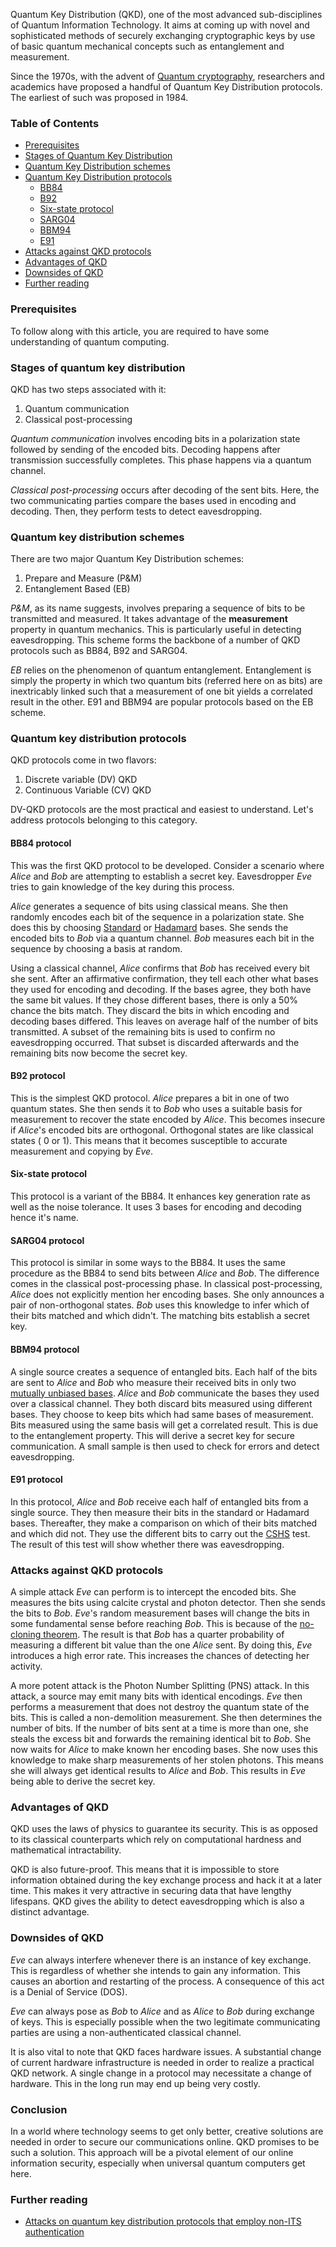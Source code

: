 Quantum Key Distribution (QKD), one of the most advanced sub-disciplines of Quantum Information Technology. It aims at coming up with novel and sophisticated methods of securely exchanging cryptographic keys by use of basic quantum mechanical concepts such as entanglement and measurement.

Since the 1970s, with the advent of [Quantum cryptography](https://www.section.io/engineering-education/quantum-cryptography/), researchers and academics have proposed a handful of Quantum Key Distribution protocols. The earliest of such was proposed in 1984.

### Table of Contents
- [Prerequisites](#prerequisites)
- [Stages of Quantum Key Distribution](#stages-of-quantum-key-distribution)
- [Quantum Key Distribution schemes](#quantum-key-distribution-schemes)
- [Quantum Key Distribution protocols](#quantum-key-distribution-protocols)
  - [BB84](#bb84)
  - [B92](#b92)
  - [Six-state protocol](#six-state-protocol)
  - [SARG04](#sarg04)
  - [BBM94](#bbm94)
  - [E91](#e91)
- [Attacks against QKD protocols](#attacks-against-qkd-protocols)
- [Advantages of QKD](#advantages-of-qkd)
- [Downsides of QKD](#downsides-of-qkd)
- [Further reading](#further-reading)

### Prerequisites
To follow along with this article, you are required to have some understanding of quantum computing.

### Stages of quantum key distribution
QKD has two steps associated with it: 
1. Quantum communication
2. Classical post-processing

*Quantum communication* involves encoding bits in a polarization state followed by sending of the encoded bits. Decoding happens after transmission successfully completes. This phase happens via a quantum channel.

*Classical post-processing* occurs after decoding of the sent bits. Here, the two communicating parties compare the bases used in encoding and decoding. Then, they perform tests to detect eavesdropping.

### Quantum key distribution schemes
There are two major Quantum Key Distribution schemes:
1. Prepare and Measure (P&M)
2. Entanglement Based (EB)

*P&M*, as its name suggests, involves preparing a sequence of bits to be transmitted and measured. It takes advantage of the **measurement** property in quantum mechanics. This is particularly useful in detecting eavesdropping. This scheme forms the backbone of a number of QKD protocols such as BB84, B92 and SARG04.

*EB* relies on the phenomenon of quantum entanglement. Entanglement is simply the property in which two quantum bits (referred here on as bits) are inextricably linked such that a measurement of one bit yields a correlated result in the other. E91 and BBM94 are popular protocols based on the EB scheme.

### Quantum key distribution protocols
QKD protocols come in two flavors:
1. Discrete variable (DV) QKD
2. Continuous Variable (CV) QKD

DV-QKD protocols are the most practical and easiest to understand. Let's address protocols belonging to this category.

#### BB84 protocol
This was the first QKD protocol to be developed. Consider a scenario where *Alice* and *Bob* are attempting to establish a secret key. Eavesdropper *Eve* tries to gain knowledge of the key during this process.

*Alice* generates a sequence of bits using classical means. She then randomly encodes each bit of the sequence in a polarization state. She does this by choosing [Standard](https://www.statlect.com/matrix-algebra/standard-basis) or [Hadamard](https://en.wikipedia.org/wiki/Hadamard_transform) bases. She sends the encoded bits to *Bob* via a quantum channel. *Bob* measures each bit in the sequence by choosing a basis at random.

Using a classical channel, *Alice* confirms that *Bob* has received every bit she sent. After an affirmative confirmation, they tell each other what bases they used for encoding and decoding. If the bases agree, they both have the same bit values. If they chose different bases, there is only a 50% chance the bits match. They discard the bits in which encoding and decoding bases differed. This leaves on average half of the number of bits transmitted. A subset of the remaining bits is used to confirm no eavesdropping occurred. That subset is discarded afterwards and the remaining bits now become the secret key.

#### B92 protocol
This is the simplest QKD protocol. *Alice* prepares a bit in one of two quantum states. She then sends it to *Bob* who uses a suitable basis for measurement to recover the state encoded by *Alice*. This becomes insecure if *Alice*'s encoded bits are orthogonal. Orthogonal states are like classical states ( 0 or 1). This means that it becomes susceptible to accurate measurement and copying by *Eve*.

#### Six-state protocol
This protocol is a variant of the BB84. It enhances key generation rate as well as the noise tolerance. It uses 3 bases for encoding and decoding hence it's name.

#### SARG04 protocol
This protocol is similar in some ways to the BB84. It uses the same procedure as the BB84 to send bits between *Alice* and *Bob*. The difference comes in the classical post-processing phase. In classical post-processing, *Alice* does not explicitly mention her encoding bases. She only announces a pair of non-orthogonal states. *Bob* uses this knowledge to infer which of their bits matched and which didn't. The matching bits establish a secret key.

#### BBM94 protocol
A single source creates a sequence of entangled bits. Each half of the bits are sent to *Alice* and *Bob* who measure their received bits in only two [mutually unbiased bases](https://en.wikipedia.org/wiki/Mutually_unbiased_bases). *Alice* and *Bob* communicate the bases they used over a classical channel. They both discard bits measured using different bases. They choose to keep bits which had same bases of measurement. Bits measured using the same basis will get a correlated result. This is due to the entanglement property. This will derive a secret key for secure communication. A small sample is then used to check for errors and detect eavesdropping.

#### E91 protocol  
In this protocol, *Alice* and *Bob* receive each half of entangled bits from a single source. They then measure their bits in the standard or Hadamard bases. Thereafter, they make a comparison on which of their bits matched and which did not. They use the different bits to carry out the [CSHS](https://brilliant.org/wiki/bells-theorem/) test. The result of this test will show whether there was eavesdropping.

### Attacks against QKD protocols
A simple attack *Eve* can perform is to intercept the encoded bits. She measures the bits using calcite crystal and photon detector. Then she sends the bits to *Bob*. *Eve*'s random measurement bases will change the bits in some fundamental sense before reaching *Bob*. This is because of the [no-cloning theorem](https://physicstoday.scitation.org/doi/abs/10.1063/1.3086114?journalCode=pto). The result is that *Bob* has a quarter probability of measuring a different bit value than the one *Alice* sent. By doing this, *Eve* introduces a high error rate. This increases the chances of detecting her activity.

A more potent attack is the Photon Number Splitting (PNS) attack. In this attack, a source may emit many bits with identical encodings. *Eve* then performs a measurement that does not destroy the quantum state of the bits. This is called a non-demolition measurement. She then determines the number of bits. If the number of bits sent at a time is more than one, she steals the excess bit and forwards the remaining identical bit to *Bob*. She now waits for *Alice* to make known her encoding bases. She now uses this knowledge to make sharp measurements of her stolen photons. This means she will always get identical results to *Alice* and *Bob*. This results in *Eve* being able to derive the secret key.

### Advantages of QKD
QKD uses the laws of physics to guarantee its security. This is as opposed to its classical counterparts which rely on computational hardness and mathematical intractability.

QKD is also future-proof. This means that it is impossible to store information obtained during the key exchange process and hack it at a later time. This makes it very attractive in securing data that have lengthy lifespans. QKD gives the ability to detect eavesdropping which is also a distinct advantage.

### Downsides of QKD
*Eve* can always interfere whenever there is an instance of key exchange. This is regardless of whether she intends to gain any information. This causes an abortion and restarting of the process. A consequence of this act is a Denial of Service (DOS).

*Eve* can always pose as *Bob* to *Alice* and as *Alice* to *Bob* during exchange of keys. This is especially possible when the two legitimate communicating parties are using a non-authenticated classical channel.

It is also vital to note that QKD faces hardware issues. A substantial change of current hardware infrastructure is needed in order to realize a practical QKD network. A single change in a protocol may necessitate a change of hardware. This in the long run may end up being very costly.

### Conclusion
In a world where technology seems to get only better, creative solutions are needed in order to secure our communications online. QKD promises to be such a solution. This approach will be a pivotal element of our online information security, especially when universal quantum computers get here. 

### Further reading
- [Attacks on quantum key distribution protocols that employ non-ITS authentication](https://arxiv.org/pdf/1209.0365)

